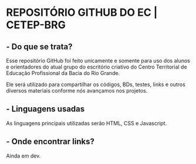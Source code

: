# REPOSITÓRIO GITHUB DO EC | CETEP-BRG

## - Do que se trata?

Esse repositório GitHub foi feito unicamente e somente para uso dos alunos e orientadores do atual grupo do escritório criativo do Centro Territorial de Educação Profissional da Bacia do Rio Grande.

Ele será utilizado para compartilhar os códigos, BDs, testes, links e outros diversos materiais conforme nós avançamos nos projetos.

## - Linguagens usadas

As linguagens principais utilizadas serão HTML, CSS e Javascript.

## - Onde encontrar links?
   
   Ainda em dev.
